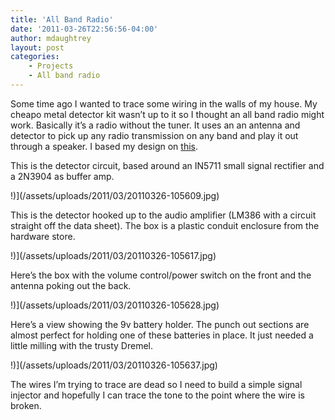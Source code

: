 ```yaml
---
title: 'All Band Radio'
date: '2011-03-26T22:56:56-04:00'
author: mdaughtrey
layout: post
categories:
    - Projects
    - All band radio
---
```


Some time ago I wanted to trace some wiring in the walls of my house. My cheapo metal detector kit wasn’t up to it so I thought an all band radio might work. Basically it’s a radio without the tuner. It uses an an antenna and detector to pick up any radio transmission on any band and play it out through a speaker. I based my design on [this](http://ea4eoz.ure.es/allbandreceiver.html).

This is the detector circuit, based around an IN5711 small signal rectifier and a 2N3904 as buffer amp.

!)](/assets/uploads/2011/03/20110326-105609.jpg)

This is the detector hooked up to the audio amplifier (LM386 with a circuit straight off the data sheet). The box is a plastic conduit enclosure from the hardware store.

!)](/assets/uploads/2011/03/20110326-105617.jpg)

Here’s the box with the volume control/power switch on the front and the antenna poking out the back.

!)](/assets/uploads/2011/03/20110326-105628.jpg)

Here’s a view showing the 9v battery holder. The punch out sections are almost perfect for holding one of these batteries in place. It just needed a little milling with the trusty Dremel.

!)](/assets/uploads/2011/03/20110326-105637.jpg)

The wires I’m trying to trace are dead so I need to build a simple signal injector and hopefully I can trace the tone to the point where the wire is broken.
